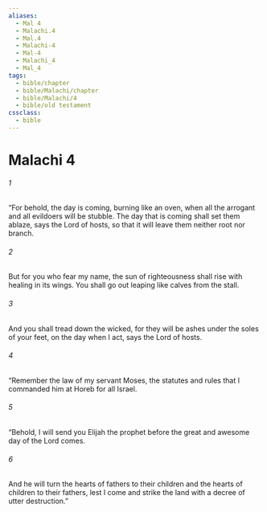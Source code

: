 ```yaml
---
aliases:
  - Mal 4
  - Malachi.4
  - Mal.4
  - Malachi-4
  - Mal-4
  - Malachi_4
  - Mal_4
tags:
  - bible/chapter
  - bible/Malachi/chapter
  - bible/Malachi/4
  - bible/old testament
cssclass:
  - bible
---
```


# Malachi 4

###### 1
“For behold, the day is coming, burning like an oven, when all the arrogant and all evildoers will be stubble. The day that is coming shall set them ablaze, says the Lord of hosts, so that it will leave them neither root nor branch.
###### 2
But for you who fear my name, the sun of righteousness shall rise with healing in its wings. You shall go out leaping like calves from the stall.
###### 3
And you shall tread down the wicked, for they will be ashes under the soles of your feet, on the day when I act, says the Lord of hosts.
###### 4
“Remember the law of my servant Moses, the statutes and rules that I commanded him at Horeb for all Israel.
###### 5
“Behold, I will send you Elijah the prophet before the great and awesome day of the Lord comes.
###### 6
And he will turn the hearts of fathers to their children and the hearts of children to their fathers, lest I come and strike the land with a decree of utter destruction.”


